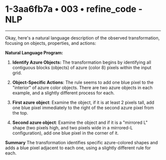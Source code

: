 # 1-3aa6fb7a • 003 • refine_code - NLP

---
Okay, here's a natural language description of the observed transformation, focusing on objects, properties, and actions:

**Natural Language Program:**

1.  **Identify Azure Objects:** The transformation begins by identifying all contiguous blocks (objects) of azure (color 8) pixels within the input grid.

2.  **Object-Specific Actions**: The rule seems to add one blue pixel to the "interior" of azure color objects. There are two azure objects in each example, and a slightly different process for each.

3.  **First azure object**: Examine the object, if it is at least 2 pixels tall, add one blue pixel immediately to the right of the second azure pixel from the top.

4.  **Second azure object**: Examine the object and if it is a "mirrored L" shape (two pixels high, and two pixels wide in a mirrored-L configuration), add one blue pixel in the corner of it.

**Summary**
The transformation identifies specific azure-colored shapes and adds a blue pixel adjacent to each one, using a slightly different rule for each.

